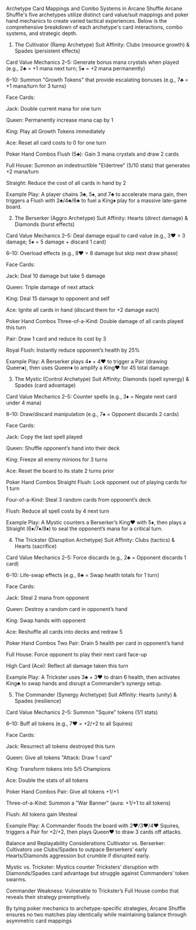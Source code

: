 Archetype Card Mappings and Combo Systems in Arcane Shuffle
Arcane Shuffle's five archetypes utilize distinct card value/suit mappings and poker hand mechanics to create varied tactical experiences. Below is the comprehensive breakdown of each archetype's card interactions, combo systems, and strategic depth.

1. The Cultivator (Ramp Archetype)
Suit Affinity: Clubs (resource growth) & Spades (persistent effects)

Card Value Mechanics
2–5: Generate bonus mana crystals when played (e.g., 2♣ = +1 mana next turn; 5♠ = +2 mana permanently)

6–10: Summon "Growth Tokens" that provide escalating bonuses (e.g., 7♣ = +1 mana/turn for 3 turns)

Face Cards:

Jack: Double current mana for one turn

Queen: Permanently increase mana cap by 1

King: Play all Growth Tokens immediately

Ace: Reset all card costs to 0 for one turn

Poker Hand Combos
Flush (5♣): Gain 3 mana crystals and draw 2 cards

Full House: Summon an indestructible "Eldertree" (5/10 stats) that generates +2 mana/turn

Straight: Reduce the cost of all cards in hand by 2

Example Play:
A player chains 3♣, 5♠, and 7♣ to accelerate mana gain, then triggers a Flush with 2♣/4♣/6♣ to fuel a King♦️ play for a massive late-game board.

2. The Berserker (Aggro Archetype)
Suit Affinity: Hearts (direct damage) & Diamonds (burst effects)

Card Value Mechanics
2–5: Deal damage equal to card value (e.g., 3♥ = 3 damage; 5♦️ = 5 damage + discard 1 card)

6–10: Overload effects (e.g., 8♥ = 8 damage but skip next draw phase)

Face Cards:

Jack: Deal 10 damage but take 5 damage

Queen: Triple damage of next attack

King: Deal 15 damage to opponent and self

Ace: Ignite all cards in hand (discard them for +2 damage each)

Poker Hand Combos
Three-of-a-Kind: Double damage of all cards played this turn

Pair: Draw 1 card and reduce its cost by 3

Royal Flush: Instantly reduce opponent’s health by 25%

Example Play:
A Berserker plays 4♦️ + 4♥ to trigger a Pair (drawing Queen♦️), then uses Queen♦️ to amplify a King♥️ for 45 total damage.

3. The Mystic (Control Archetype)
Suit Affinity: Diamonds (spell synergy) & Spades (card advantage)

Card Value Mechanics
2–5: Counter spells (e.g., 3♦️ = Negate next card under 4 mana)

6–10: Draw/discard manipulation (e.g., 7♠ = Opponent discards 2 cards)

Face Cards:

Jack: Copy the last spell played

Queen: Shuffle opponent’s hand into their deck

King: Freeze all enemy minions for 3 turns

Ace: Reset the board to its state 2 turns prior

Poker Hand Combos
Straight Flush: Lock opponent out of playing cards for 1 turn

Four-of-a-Kind: Steal 3 random cards from opponent’s deck

Flush: Reduce all spell costs by 4 next turn

Example Play:
A Mystic counters a Berserker’s King♥️ with 5♦️, then plays a Straight (6♦️/7♦️/8♦️) to seal the opponent’s mana for a critical turn.

4. The Trickster (Disruption Archetype)
Suit Affinity: Clubs (tactics) & Hearts (sacrifice)

Card Value Mechanics
2–5: Force discards (e.g., 2♣ = Opponent discards 1 card)

6–10: Life-swap effects (e.g., 8♣ = Swap health totals for 1 turn)

Face Cards:

Jack: Steal 2 mana from opponent

Queen: Destroy a random card in opponent’s hand

King: Swap hands with opponent

Ace: Reshuffle all cards into decks and redraw 5

Poker Hand Combos
Two Pair: Drain 5 health per card in opponent’s hand

Full House: Force opponent to play their next card face-up

High Card (Ace): Reflect all damage taken this turn

Example Play:
A Trickster uses 3♣ + 3♥ to drain 6 health, then activates King♣ to swap hands and disrupt a Commander’s synergy setup.

5. The Commander (Synergy Archetype)
Suit Affinity: Hearts (unity) & Spades (resilience)

Card Value Mechanics
2–5: Summon "Squire" tokens (1/1 stats)

6–10: Buff all tokens (e.g., 7♥ = +2/+2 to all Squires)

Face Cards:

Jack: Resurrect all tokens destroyed this turn

Queen: Give all tokens "Attack: Draw 1 card"

King: Transform tokens into 5/5 Champions

Ace: Double the stats of all tokens

Poker Hand Combos
Pair: Give all tokens +1/+1

Three-of-a-Kind: Summon a "War Banner" (aura: +1/+1 to all tokens)

Flush: All tokens gain lifesteal

Example Play:
A Commander floods the board with 2♥/3♥/4♥ Squires, triggers a Pair for +2/+2, then plays Queen♥️ to draw 3 cards off attacks.

Balance and Replayability Considerations
Cultivator vs. Berserker: Cultivators use Clubs/Spades to outpace Berserkers’ early Hearts/Diamonds aggression but crumble if disrupted early.

Mystic vs. Trickster: Mystics counter Tricksters’ disruption with Diamonds/Spades card advantage but struggle against Commanders’ token swarms.

Commander Weakness: Vulnerable to Trickster’s Full House combo that reveals their strategy preemptively.

By tying poker mechanics to archetype-specific strategies, Arcane Shuffle ensures no two matches play identically while maintaining balance through asymmetric card mappings